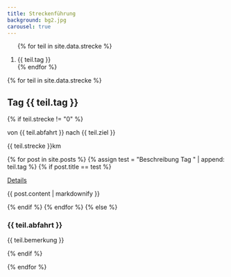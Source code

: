 ```yaml
---
title: Streckenführung
background: bg2.jpg
carousel: true
---
```


<div id="features-carousel" class="carousel slide with-title-indicators max-height" data-height-percent="70" data-ride="carousel">

<!-- Indicators - slide navigation -->
<ol class="carousel-indicators title-indicators">

{% for teil in site.data.strecke %}
  <li data-target="#features-carousel" data-slide-to="{{ forloop.index | minus: 1 }}" {% if forloop.index == 1 %} class="active" {% else %} class="" {% endif %}>
  {{ teil.tag }}
  </li>
{% endfor %}
</ol>

<!-- Wrapper for slides -->
<div class="carousel-inner">

{% for teil in site.data.strecke %}

<!--  TAG  {{ forloop.index | minus: 1 }} -->
<div class="item {% if forloop.index == 1 %} active {% endif %}" style="">
<div class="carousel-text-content" style="">
<h2 class="title">Tag {{ teil.tag }}</h2>
{% if teil.strecke != "0" %}
<p>von {{ teil.abfahrt }} nach {{ teil.ziel }}</p>
<p>{{ teil.strecke }}km</p>
{% for post in site.posts %}
{% assign test = "Beschreibung Tag " | append: teil.tag %}
  {% if post.title == test %}
  <p data-debug="{{ test }}"><a href="" onclick="populate_and_open_modal(event, 'modal-content-{{ post.wandertag }}');" class="btn btn-outline-inverse btn-sm">Details</a></p>
  <div class="content-to-populate-in-modal" id="modal-content-{{ post.wandertag }}">
        {{ post.content | markdownify }}
      </div>
<script>$.vegas({ src:"/assets/images/strecke/tag{{ teil.tag }}.jpg" });</script>

   {% endif %}
{% endfor %}
{% else %}
<h3>{{ teil.abfahrt }}</h3>
<p>{{ teil.bemerkung }}</p>
{% endif %}
</div>
</div><!-- .item -->

{% endfor %}




</div><!-- .carousel-inner -->

<!-- Controls -->
<a class="left carousel-control" href="#features-carousel" data-slide="prev"></a>
<a class="right carousel-control" href="#features-carousel" data-slide="next"></a>

</div>
